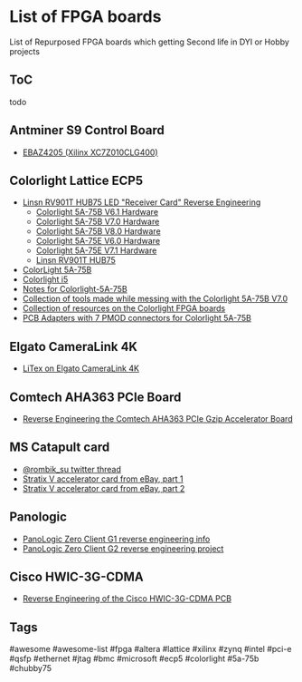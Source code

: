 # List of FPGA boards

List of Repurposed FPGA boards which getting Second life in DYI or Hobby projects


## ToC

todo

## Antminer S9 Control Board

* [EBAZ4205 (Xilinx XC7Z010CLG400)](https://github.com/xjtuecho/EBAZ4205)


## Colorlight Lattice ECP5

* [Linsn RV901T HUB75 LED "Receiver Card" Reverse Engineering](https://github.com/q3k/chubby75)
  * [Colorlight 5A-75B V6.1 Hardware](https://github.com/q3k/chubby75/blob/master/5a-75b/hardware_V6.1.md)
  * [Colorlight 5A-75B V7.0 Hardware](https://github.com/q3k/chubby75/blob/master/5a-75b/hardware_V7.0.md)
  * [Colorlight 5A-75B V8.0 Hardware](https://github.com/q3k/chubby75/blob/master/5a-75b/hardware_V8.0.md)
  * [Colorlight 5A-75E V6.0 Hardware](https://github.com/q3k/chubby75/blob/master/5a-75e/hardware_V6.0.md)
  * [Colorlight 5A-75E V7.1 Hardware](https://github.com/q3k/chubby75/blob/master/5a-75e/hardware_V7.1.md)
  * [Linsn RV901T HUB75](https://github.com/q3k/chubby75/tree/master/rv901t)
* [ColorLight 5A-75B](https://github.com/enjoy-digital/colorlite)
* [Colorlight i5](https://github.com/wuxx/Colorlight-FPGA-Projects)
* [Notes for Colorlight-5A-75B](https://github.com/kholia/Colorlight-5A-75B)
* [Collection of tools made while messing with the Colorlight 5A-75B V7.0](https://github.com/kittennbfive/5A-75B-tools)
* [Collection of resources on the Colorlight FPGA boards](https://github.com/TomKeddie/prj-colorlight-fpga/wiki)
* [PCB Adapters with 7 PMOD connectors for Colorlight 5A-75B](https://github.com/cyber-murmel/chubby-hat)



## Elgato CameraLink 4K

* [LiTex on Elgato CameraLink 4K](https://github.com/enjoy-digital/camlink_4k)


## Comtech AHA363 PCIe Board

* [Reverse Engineering the Comtech AHA363 PCIe Gzip Accelerator Board](https://tomverbeure.github.io/2020/06/14/AHA363-Reverse-Engineering.html)



## MS Catapult card

* [ @rombik_su twitter thread](https://twitter.com/rombik_su/status/1250382904074608642)
* [Stratix V accelerator card from eBay, part 1](https://j-marjanovic.io/stratix-v-accelerator-card-from-ebay.html)
* [Stratix V accelerator card from eBay, part 2](https://j-marjanovic.io/stratix-v-accelerator-card-from-ebay-part-2.html)



## Panologic

* [PanoLogic Zero Client G1 reverse engineering info](https://github.com/tomverbeure/panologic)
* [PanoLogic Zero Client G2 reverse engineering project](https://github.com/tomverbeure/panologic-g2)



## Cisco HWIC-3G-CDMA

* [Reverse Engineering of the Cisco HWIC-3G-CDMA PCB](https://github.com/tomverbeure/cisco-hwic-3g-cdma)



## Tags

#awesome
#awesome-list
#fpga
#altera
#lattice
#xilinx
#zynq
#intel
#pci-e
#qsfp
#ethernet
#jtag
#bmc
#microsoft
#ecp5
#colorlight
#5a-75b
#chubby75







